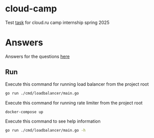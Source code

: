 # cloud-camp
Test [task](https://github.com/Go-Cloud-Camp/test-assignment/blob/main/README.md) for cloud.ru camp internship spring 2025

# Answers
Answers for the questions [here](/answers.md)

## Run

Execute this command for running load balancer from the project root
```bash
go run ./cmd/loadbalancer/main.go
```

Execute this command for running rate limiter from the project root
```bash
docker-compose up
```

Execute this command to see help information
```bash
go run ./cmd/loadbalancer/main.go -h
```